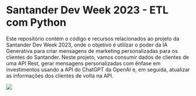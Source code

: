 # Santander Dev Week 2023 - ETL com Python

Este repositório contém o código e recursos relacionados ao projeto da Santander Dev Week 2023, onde o objetivo é utilizar o poder da IA Generativa para criar mensagens de marketing personalizadas para os clientes do Santander. Neste projeto, vamos consumir dados de clientes de uma API Rest, gerar mensagens personalizadas com ênfase em investimentos usando a API do ChatGPT da OpenAI e, em seguida, atualizar as informações dos clientes de volta na API.

![](https://sujeitoprogramador.com/wp-content/uploads/2019/03/19AIcover-illo-master1050-v5.gif)
